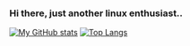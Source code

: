 ### Hi there, just another linux enthusiast..

[![My GitHub stats](https://github-readme-stats.vercel.app/api?username=saimoomedits&hide=contribs&show_icons=true&theme=tokyonight)](https://github.com/anuraghazra/github-readme-stats)
[![Top Langs](https://github-readme-stats.vercel.app/api/top-langs/?username=saimoomedits&layout=compact)](https://github.com/anuraghazra/github-readme-stats)
